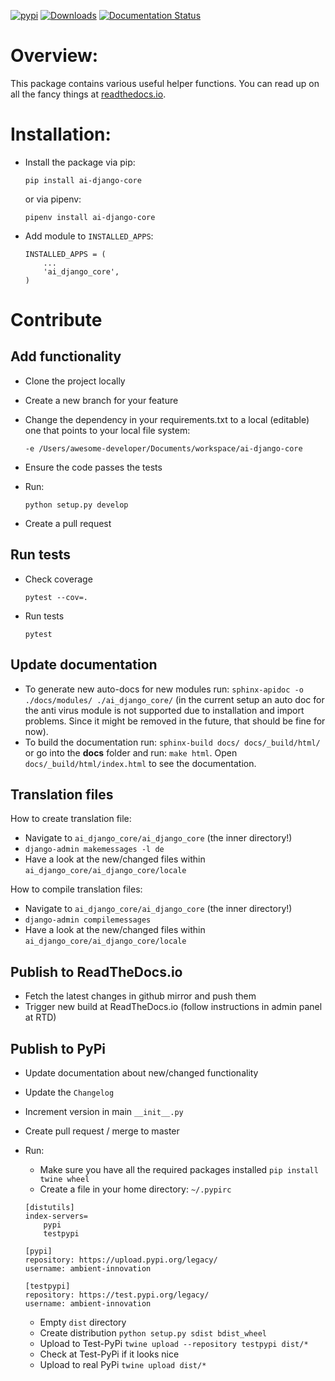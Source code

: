 [![pypi](https://img.shields.io/pypi/v/ai-django-core.svg)](https://pypi.python.org/pypi/ai-django-core/)
[![Downloads](https://pepy.tech/badge/ai-django-core)](https://pepy.tech/project/ai-django-core)
[![Documentation Status](https://readthedocs.org/projects/ai-django-core/badge/?version=latest)](https://ai-django-core.readthedocs.io/en/latest/?badge=latest)

# Overview:
This package contains various useful helper functions. You can read up on all the fancy things at
[readthedocs.io](https://ai-django-core.readthedocs.io/en/latest/index.html).

# Installation:
- Install the package via pip:

    `pip install ai-django-core`

   or via pipenv:

    `pipenv install ai-django-core`

- Add module to `INSTALLED_APPS`:

    ````
    INSTALLED_APPS = (
        ...
        'ai_django_core',
    )
     ````


# Contribute

## Add functionality

- Clone the project locally
- Create a new branch for your feature
- Change the dependency in your requirements.txt to a local (editable) one that points to your local file system:
    ```
    -e /Users/awesome-developer/Documents/workspace/ai-django-core
    ```
- Ensure the code passes the tests
- Run:

    `python setup.py develop`

- Create a pull request

## Run tests

- Check coverage

    `pytest --cov=.`

- Run tests

    `pytest`

## Update documentation

- To generate new auto-docs for new modules run: `sphinx-apidoc -o ./docs/modules/ ./ai_django_core/` (in the current setup an auto doc for the anti virus module is not supported due to installation and import problems. Since it might be removed in the future, that should be fine for now).
- To build the documentation run: `sphinx-build docs/ docs/_build/html/` or go into the **docs** folder and run: `make html`.
  Open `docs/_build/html/index.html` to see the documentation.

## Translation files

How to create translation file:
* Navigate to `ai_django_core/ai_django_core` (the inner directory!)
* `django-admin makemessages -l de`
* Have a look at the new/changed files within `ai_django_core/ai_django_core/locale`

How to compile translation files:
* Navigate to `ai_django_core/ai_django_core` (the inner directory!)
* `django-admin compilemessages`
* Have a look at the new/changed files within `ai_django_core/ai_django_core/locale`

## Publish to ReadTheDocs.io

- Fetch the latest changes in github mirror and push them
- Trigger new build at ReadTheDocs.io (follow instructions in admin panel at RTD)

## Publish to PyPi

- Update documentation about new/changed functionality

- Update the `Changelog`

- Increment version in main `__init__.py`

- Create pull request / merge to master

- Run:

    * Make sure you have all the required packages installed
    `pip install twine wheel`
    * Create a file in your home directory: `~/.pypirc`
    ```
    [distutils]
    index-servers=
        pypi
        testpypi

    [pypi]
    repository: https://upload.pypi.org/legacy/
    username: ambient-innovation

    [testpypi]
    repository: https://test.pypi.org/legacy/
    username: ambient-innovation
    ```
    * Empty `dist` directory
    * Create distribution
    `python setup.py sdist bdist_wheel`
    * Upload to Test-PyPi
    `twine upload --repository testpypi dist/*`
    * Check at Test-PyPi if it looks nice
    * Upload to real PyPi
    `twine upload dist/*`
